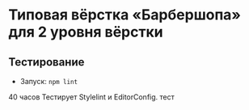 # Типовая вёрстка «Барбершопа» для 2 уровня вёрстки
## Тестирование

- Запуск: `npm lint`

40 часов
Тестирует Stylelint и EditorConfig.
тест

